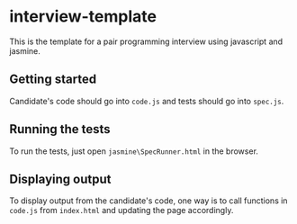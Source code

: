 # interview-template
This is the template for a pair programming interview using javascript and jasmine.

## Getting started
Candidate's code should go into `code.js` and tests should go into `spec.js`.

## Running the tests
To run the tests, just open `jasmine\SpecRunner.html` in the browser.

## Displaying output
To display output from the candidate's code, one way is to call functions in `code.js` from `index.html` and updating the page accordingly.